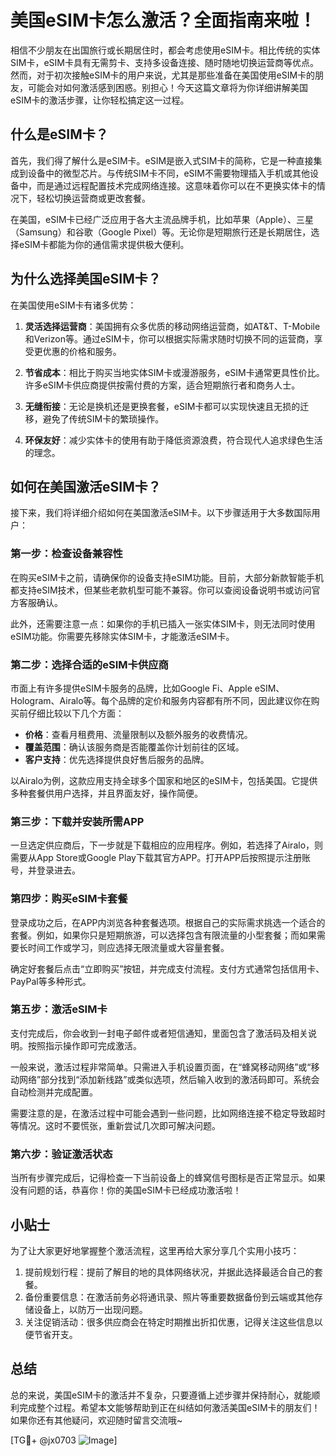 # 美国eSIM卡怎么激活？全面指南来啦！

相信不少朋友在出国旅行或长期居住时，都会考虑使用eSIM卡。相比传统的实体SIM卡，eSIM卡具有无需剪卡、支持多设备连接、随时随地切换运营商等优点。然而，对于初次接触eSIM卡的用户来说，尤其是那些准备在美国使用eSIM卡的朋友，可能会对如何激活感到困惑。别担心！今天这篇文章将为你详细讲解美国eSIM卡的激活步骤，让你轻松搞定这一过程。

## 什么是eSIM卡？

首先，我们得了解什么是eSIM卡。eSIM是嵌入式SIM卡的简称，它是一种直接集成到设备中的微型芯片。与传统SIM卡不同，eSIM不需要物理插入手机或其他设备中，而是通过远程配置技术完成网络连接。这意味着你可以在不更换实体卡的情况下，轻松切换运营商或更改套餐。

在美国，eSIM卡已经广泛应用于各大主流品牌手机，比如苹果（Apple）、三星（Samsung）和谷歌（Google Pixel）等。无论你是短期旅行还是长期居住，选择eSIM卡都能为你的通信需求提供极大便利。

## 为什么选择美国eSIM卡？

在美国使用eSIM卡有诸多优势：

1. **灵活选择运营商**：美国拥有众多优质的移动网络运营商，如AT&T、T-Mobile和Verizon等。通过eSIM卡，你可以根据实际需求随时切换不同的运营商，享受更优惠的价格和服务。
   
2. **节省成本**：相比于购买当地实体SIM卡或漫游服务，eSIM卡通常更具性价比。许多eSIM卡供应商提供按需付费的方案，适合短期旅行者和商务人士。

3. **无缝衔接**：无论是换机还是更换套餐，eSIM卡都可以实现快速且无损的迁移，避免了传统SIM卡的繁琐操作。

4. **环保友好**：减少实体卡的使用有助于降低资源浪费，符合现代人追求绿色生活的理念。

## 如何在美国激活eSIM卡？

接下来，我们将详细介绍如何在美国激活eSIM卡。以下步骤适用于大多数国际用户：

### 第一步：检查设备兼容性

在购买eSIM卡之前，请确保你的设备支持eSIM功能。目前，大部分新款智能手机都支持eSIM技术，但某些老款机型可能不兼容。你可以查阅设备说明书或访问官方客服确认。

此外，还需要注意一点：如果你的手机已插入一张实体SIM卡，则无法同时使用eSIM功能。你需要先移除实体SIM卡，才能激活eSIM卡。

### 第二步：选择合适的eSIM卡供应商

市面上有许多提供eSIM卡服务的品牌，比如Google Fi、Apple eSIM、Hologram、Airalo等。每个品牌的定价和服务内容都有所不同，因此建议你在购买前仔细比较以下几个方面：

- **价格**：查看月租费用、流量限制以及额外服务的收费情况。
- **覆盖范围**：确认该服务商是否能覆盖你计划前往的区域。
- **客户支持**：优先选择提供良好售后服务的品牌。
  
以Airalo为例，这款应用支持全球多个国家和地区的eSIM卡，包括美国。它提供多种套餐供用户选择，并且界面友好，操作简便。

### 第三步：下载并安装所需APP

一旦选定供应商后，下一步就是下载相应的应用程序。例如，若选择了Airalo，则需要从App Store或Google Play下载其官方APP。打开APP后按照提示注册账号，并登录进去。

### 第四步：购买eSIM卡套餐

登录成功之后，在APP内浏览各种套餐选项。根据自己的实际需求挑选一个适合的套餐。例如，如果你只是短期旅游，可以选择包含有限流量的小型套餐；而如果需要长时间工作或学习，则应选择无限流量或大容量套餐。

确定好套餐后点击“立即购买”按钮，并完成支付流程。支付方式通常包括信用卡、PayPal等多种形式。

### 第五步：激活eSIM卡

支付完成后，你会收到一封电子邮件或者短信通知，里面包含了激活码及相关说明。按照指示操作即可完成激活。

一般来说，激活过程非常简单。只需进入手机设置页面，在“蜂窝移动网络”或“移动网络”部分找到“添加新线路”或类似选项，然后输入收到的激活码即可。系统会自动检测并完成配置。

需要注意的是，在激活过程中可能会遇到一些问题，比如网络连接不稳定导致超时等情况。这时不要慌张，重新尝试几次即可解决问题。

### 第六步：验证激活状态

当所有步骤完成后，记得检查一下当前设备上的蜂窝信号图标是否正常显示。如果没有问题的话，恭喜你！你的美国eSIM卡已经成功激活啦！

## 小贴士

为了让大家更好地掌握整个激活流程，这里再给大家分享几个实用小技巧：

1. 提前规划行程：提前了解目的地的具体网络状况，并据此选择最适合自己的套餐。
2. 备份重要信息：在激活前务必将通讯录、照片等重要数据备份到云端或其他存储设备上，以防万一出现问题。
3. 关注促销活动：很多供应商会在特定时期推出折扣优惠，记得关注这些信息以便节省开支。

## 总结

总的来说，美国eSIM卡的激活并不复杂，只要遵循上述步骤并保持耐心，就能顺利完成整个过程。希望本文能够帮助到正在纠结如何激活美国eSIM卡的朋友们！如果你还有其他疑问，欢迎随时留言交流哦~

[TG💪+ @jx0703 ![Image](https://github.com/user-attachments/assets/dbca1d08-cadb-493c-b0ec-ad6f7a83f270)]